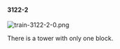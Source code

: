 #### 3122-2
![train-3122-2-0.png](https://github.com/lil-lab/nlvr/raw/master/nlvr/train/images/3/train-3122-2-0.png "train-3122-2-0.png")

There is a tower with only one block.